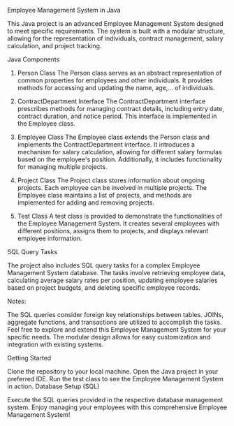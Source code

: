 Employee Management System in Java

This Java project is an advanced Employee Management System designed to meet specific requirements. The system is built with a modular structure, allowing for the representation of individuals, contract management, salary calculation, and project tracking.

Java Components

1. Person Class
The Person class serves as an abstract representation of common properties for employees and other individuals. It provides methods for accessing and updating the name, age,... of individuals.

2. ContractDepartment Interface
The ContractDepartment interface prescribes methods for managing contract details, including entry date, contract duration, and notice period. This interface is implemented in the Employee class.

3. Employee Class
The Employee class extends the Person class and implements the ContractDepartment interface. It introduces a mechanism for salary calculation, allowing for different salary formulas based on the employee's position. Additionally, it includes functionality for managing multiple projects.

4. Project Class
The Project class stores information about ongoing projects. Each employee can be involved in multiple projects. The Employee class maintains a list of projects, and methods are implemented for adding and removing projects.

5. Test Class
A test class is provided to demonstrate the functionalities of the Employee Management System. It creates several employees with different positions, assigns them to projects, and displays relevant employee information.

SQL Query Tasks

The project also includes SQL query tasks for a complex Employee Management System database. The tasks involve retrieving employee data, calculating average salary rates per position, updating employee salaries based on project budgets, and deleting specific employee records.

Notes:

The SQL queries consider foreign key relationships between tables.
JOINs, aggregate functions, and transactions are utilized to accomplish the tasks.
Feel free to explore and extend this Employee Management System for your specific needs. The modular design allows for easy customization and integration with existing systems.

Getting Started

Clone the repository to your local machine.
Open the Java project in your preferred IDE.
Run the test class to see the Employee Management System in action.
Database Setup (SQL)

Execute the SQL queries provided in the respective database management system.
Enjoy managing your employees with this comprehensive Employee Management System!

